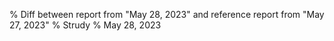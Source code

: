 % Diff between report from "May 28, 2023" and reference report from "May 27, 2023"
% Strudy
% May 28, 2023


